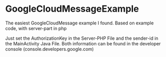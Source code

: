 GoogleCloudMessageExample
=========================

The easiest GoogleCloudMessage example I found. Based on example code, with server-part in php

Just set the AuthorizationKey in the Server-PHP File and
the sender-id in the MainActivity Java File. Both information can be found in the developer console (console.developers.google.com)
